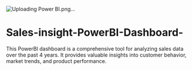 ![Uploading Power BI.png…]()
# Sales-insight-PowerBI-Dashboard-
This PowerBI dashboard is a comprehensive tool for analyzing sales data over the past 4 years. It provides valuable insights into customer behavior, market trends, and product performance.
